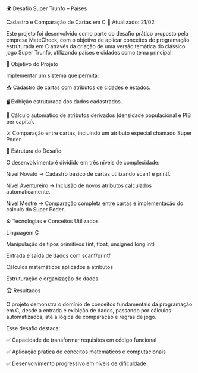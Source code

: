🌍 Desafio Super Trunfo – Países

Cadastro e Comparação de Cartas em C
📅 Atualizado: 21/02

Este projeto foi desenvolvido como parte do desafio prático proposto pela empresa MateCheck, com o objetivo de aplicar conceitos de programação estruturada em C através da criação de uma versão temática do clássico jogo Super Trunfo, utilizando países e cidades como tema principal.

🎯 Objetivo do Projeto

Implementar um sistema que permita:

📥 Cadastro de cartas com atributos de cidades e estados.

🖥️ Exibição estruturada dos dados cadastrados.

🧮 Cálculo automático de atributos derivados (densidade populacional e PIB per capita).

⚔️ Comparação entre cartas, incluindo um atributo especial chamado Super Poder.

🚀 Estrutura do Desafio

O desenvolvimento é dividido em três níveis de complexidade:

Nível Novato → Cadastro básico de cartas utilizando scanf e printf.

Nível Aventureiro → Inclusão de novos atributos calculados automaticamente.

Nível Mestre → Comparação completa entre cartas e implementação do cálculo do Super Poder.

⚙️ Tecnologias e Conceitos Utilizados

Linguagem C

Manipulação de tipos primitivos (int, float, unsigned long int)

Entrada e saída de dados com scanf/printf

Cálculos matemáticos aplicados a atributos

Estruturação e organização de dados

🏆 Resultados

O projeto demonstra o domínio de conceitos fundamentais da programação em C, desde a entrada e exibição de dados, passando por cálculos automatizados, até a lógica de comparação e regras de jogo.

Esse desafio destaca:

✅ Capacidade de transformar requisitos em código funcional

✅ Aplicação prática de conceitos matemáticos e computacionais

✅ Desenvolvimento progressivo em níveis de dificuldade
